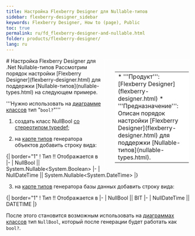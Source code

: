```yaml
---
title: Настройка Flexberry Designer для Nullable-типов
sidebar: flexberry-designer_sidebar
keywords: Flexberry Designer, How to (page), Public
toc: true
permalink: ru/fd_flexberry-designer-and-nullable.html
folder: products/flexberry-designer/
lang: ru
---
```


<div style="margin:5px; padding-left:28px; float:right; width:40%; outline:1px solid white;">
<br>
<table border="0" width="100%" bgcolor="#6495ED">
<tbody><tr><td bgcolor="#FFFFFF">
* '''Продукт''': [Flexberry Designer](flexberry-designer.html)
* '''Предназначение''': Описан порядок настройки [Flexberry Designer](flexberry-designer.html) для поддержки [Nullable-типов](nullable-types.html).
</td>
</tr></tbody></table></a>
</div>
# Настройка Flexberry Designer для .Net Nullable-типов
Рассмотрим порядок настройки [Flexberry Designer](flexberry-designer.html) для поддержки [Nullable-типов](nullable-types.html) на следующем примере.

'''Нужно использовать на [диаграмме классов](fd_class-diagram.html) тип "`bool?`"'''

1. создать класс NullBool [со стереотипом typedef](classes-with-stereotype--typedef.html);

2. на [карте типов](types-map.html) генератора объектов добавить строку вида: 

{| border="1" 
! Тип !! Отображается в
|-
| NullBool || System.Nullable<esc><System.Boolean></esc>
|-
| NullDateTime || System.Nullable<esc><System.DateTime></esc>
|}


3. на [карте типов](types-map.html) генератора базы данных добавить строку вида: 

{| border="1" 
! Тип !! Отображается в
|-
| NullBool || BIT 
|-
| NullDateTime || DATETIME
|}


После этого становится возможным использовать на [диаграммах классов](class-diagram.html) тип `NullBool`, который после генерации будет работать как `bool?`.
